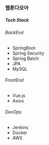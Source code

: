 ### 웹툰다모아
##### Tech Stack
###### BackEnd
* SpringBoot
* Spring Security
* Spring Batch
* JPA
* MySQL

###### FrontEnd
* Vue.js
* Axios

###### DevOps
* Jenkins
* Docker
* AWS